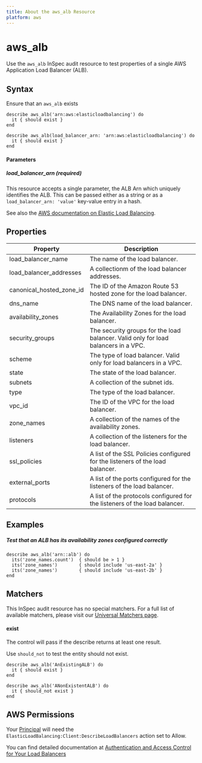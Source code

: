 ```yaml
---
title: About the aws_alb Resource
platform: aws
---
```


# aws\_alb

Use the `aws_alb` InSpec audit resource to test properties of a single AWS Application Load Balancer (ALB).

## Syntax

Ensure that an `aws_alb` exists

    describe aws_alb('arn:aws:elasticloadbalancing') do
      it { should exist }
    end

    describe aws_alb(load_balancer_arn: 'arn:aws:elasticloadbalancing') do
      it { should exist }
    end
    
#### Parameters

##### load\_balancer\_arn _(required)_

This resource accepts a single parameter, the ALB Arn which uniquely identifies the ALB. 
This can be passed either as a string or as a `load_balancer_arn: 'value'` key-value entry in a hash.

See also the [AWS documentation on Elastic Load Balancing](https://docs.aws.amazon.com/elasticloadbalancing/latest/APIReference).

## Properties

|Property                    | Description|
| ---                        | --- |
|load\_balancer\_name        | The name of the load balancer. |
|load\_balancer\_addresses   | A collectionm of the load balancer addresses. |
|canonical\_hosted\_zone\_id | The ID of the Amazon Route 53 hosted zone for the load balancer. |
|dns\_name                   | The DNS name of the load balancer. |
|availability\_zones         | The Availability Zones for the load balancer. |
|security\_groups            | The security groups for the load balancer. Valid only for load balancers in a VPC. |
|scheme                      | The type of load balancer. Valid only for load balancers in a VPC. |
|state                       | The state of the load balancer. |
|subnets                     | A collection of the subnet ids. |
|type                        | The type of the load balancer. |
|vpc\_id                     | The ID of the VPC for the load balancer. |
|zone\_names                 | A collection of the names of the availability zones. |
|listeners                   | A collection of the listeners for the load balancer. |
|ssl_policies                | A list of the SSL Policies configured for the listeners of the load balancer. |
|external_ports              | A list of the ports configured for the listeners of the load balancer. |
|protocols                   | A list of the protocols configured for the listeners of the load balancer. |

## Examples

##### Test that an ALB has its availability zones configured correctly
    describe aws_alb('arn::alb') do
      its('zone_names.count')  { should be > 1 }
      its('zone_names')        { should include 'us-east-2a' }
      its('zone_names')        { should include 'us-east-2b' }
    end

## Matchers

This InSpec audit resource has no special matchers. For a full list of available matchers, please visit our [Universal Matchers page](https://www.inspec.io/docs/reference/matchers/).

#### exist

The control will pass if the describe returns at least one result.

Use `should_not` to test the entity should not exist.

    describe aws_alb('AnExistingALB') do
      it { should exist }
    end

    describe aws_alb('ANonExistentALB') do
      it { should_not exist }
    end

## AWS Permissions

Your [Principal](https://docs.aws.amazon.com/IAM/latest/UserGuide/intro-structure.html#intro-structure-principal) will need the `ElasticLoadBalancing:Client:DescribeLoadBalancers` action set to Allow.

You can find detailed documentation at [Authentication and Access Control for Your Load Balancers](https://docs.aws.amazon.com/elasticloadbalancing/latest/userguide/load-balancer-authentication-access-control.html)
